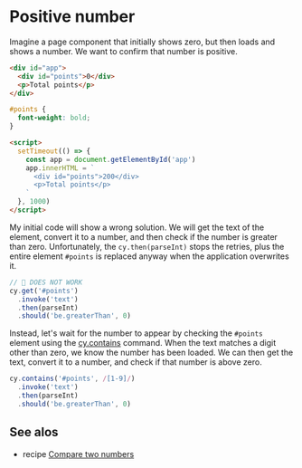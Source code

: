 # Positive number

Imagine a page component that initially shows zero, but then loads and shows a number. We want to confirm that number is positive.

<!-- fiddle Positive number -->

```html
<div id="app">
  <div id="points">0</div>
  <p>Total points</p>
</div>
```

```css hide
#points {
  font-weight: bold;
}
```

```html hide
<script>
  setTimeout(() => {
    const app = document.getElementById('app')
    app.innerHTML = `
      <div id="points">200</div>
      <p>Total points</p>
    `
  }, 1000)
</script>
```

My initial code will show a wrong solution. We will get the text of the element, convert it to a number, and then check if the number is greater than zero. Unfortunately, the `cy.then(parseInt)` stops the retries, plus the entire element `#points` is replaced anyway when the application overwrites it.

```js skip
// 🚨 DOES NOT WORK
cy.get('#points')
  .invoke('text')
  .then(parseInt)
  .should('be.greaterThan', 0)
```

Instead, let's wait for the number to appear by checking the `#points` element using the [cy.contains](https://on.cypress.io/contains) command. When the text matches a digit other than zero, we know the number has been loaded. We can then get the text, convert it to a number, and check if that number is above zero.

```js
cy.contains('#points', /[1-9]/)
  .invoke('text')
  .then(parseInt)
  .should('be.greaterThan', 0)
```

<!-- fiddle-end -->

## See alos

- recipe [Compare two numbers](./compare-numbers.md)
